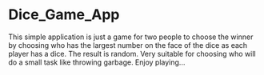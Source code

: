 # Dice_Game_App
 This simple application is just a game for two people to choose the winner by choosing who has the largest number on the face of the dice as each player has a dice. The result is random. Very suitable for choosing who will do a small task like throwing garbage. Enjoy playing...
